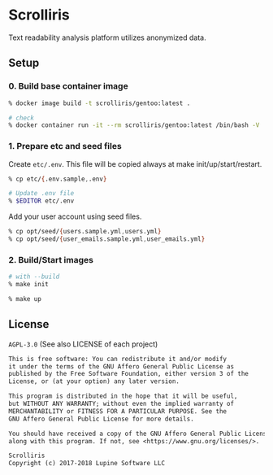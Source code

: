 # Scrolliris

Text readability analysis platform utilizes anonymized data.


## Setup

### 0. Build base container image

```zsh
% docker image build -t scrolliris/gentoo:latest .

# check
% docker container run -it --rm scrolliris/gentoo:latest /bin/bash -V
```

### 1. Prepare etc and seed files

Create `etc/.env`. This file will be copied always at make
init/up/start/restart.

```zsh
% cp etc/{.env.sample,.env}

# Update .env file
% $EDITOR etc/.env
```

Add your user account using seed files.

```zsh
% cp opt/seed/{users.sample.yml,users.yml}
% cp opt/seed/{user_emails.sample.yml,user_emails.yml}
```

### 2. Build/Start images

```zsh
# with --build
% make init

% make up
```


## License

`AGPL-3.0` (See also LICENSE of each project)

```txt
This is free software: You can redistribute it and/or modify
it under the terms of the GNU Affero General Public License as
published by the Free Software Foundation, either version 3 of the
License, or (at your option) any later version.

This program is distributed in the hope that it will be useful,
but WITHOUT ANY WARRANTY; without even the implied warranty of
MERCHANTABILITY or FITNESS FOR A PARTICULAR PURPOSE. See the
GNU Affero General Public License for more details.

You should have received a copy of the GNU Affero General Public License
along with this program. If not, see <https://www.gnu.org/licenses/>.
```

```txt
Scrolliris
Copyright (c) 2017-2018 Lupine Software LLC
```
